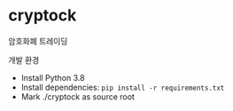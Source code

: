 # cryptock
암호화폐 트레이딩

개발 환경
- Install Python 3.8
- Install dependencies: `pip install -r requirements.txt`
- Mark ./cryptock as source root
